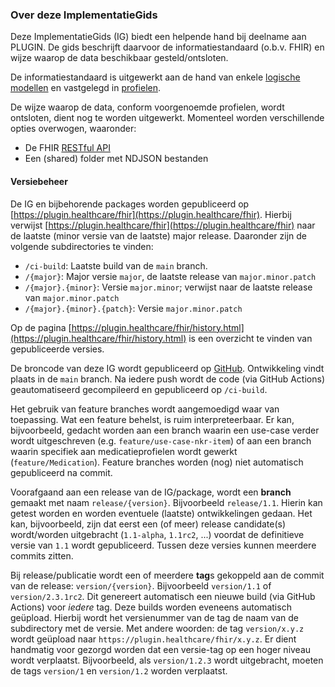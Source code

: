 
### Over deze ImplementatieGids

Deze ImplementatieGids (IG) biedt een helpende hand bij deelname aan PLUGIN. De gids beschrijft daarvoor de informatiestandaard (o.b.v. FHIR) en wijze waarop de data beschikbaar gesteld/ontsloten.

De informatiestandaard is uitgewerkt aan de hand van enkele [logische modellen](artifacts.html#structures-logical-models) en vastgelegd in [profielen](artifacts.html#structures-resource-profiles).

De wijze waarop de data, conform voorgenoemde profielen, wordt ontsloten, dient nog te worden uitgewerkt. Momenteel worden verschillende opties overwogen, waaronder:
* De FHIR [RESTful API](http://hl7.org/fhir/R4/http.html)
* Een (shared) folder met NDJSON bestanden


#### Versiebeheer

De IG en bijbehorende packages worden gepubliceerd op [https://plugin.healthcare/fhir](https://plugin.healthcare/fhir). Hierbij verwijst [https://plugin.healthcare/fhir](https://plugin.healthcare/fhir) naar de laatste (minor versie van de laatste) major release. Daaronder zijn de volgende subdirectories te vinden:
* `/ci-build`: Laatste build van de `main` branch.
* `/{major}`: Major versie `major`, de laatste release van `major.minor.patch`
* `/{major}.{minor}`: Versie `major.minor`; verwijst naar de laatste release van  `major.minor.patch`
* `/{major}.{minor}.{patch}`: Versie `major.minor.patch`

Op de pagina [https://plugin.healthcare/fhir/history.html](https://plugin.healthcare/fhir/history.html) is een overzicht te vinden van gepubliceerde versies.

De broncode van deze IG wordt gepubliceerd op [GitHub](http://github.com/plugin-healthcare/implementation-guide). Ontwikkeling vindt plaats in de `main` branch. Na iedere push wordt de code (via GitHub Actions) geautomatiseerd gecompileerd en gepubliceerd op `/ci-build`.

Het gebruik van feature branches wordt aangemoedigd waar van toepassing. Wat een feature behelst, is ruim interpreteerbaar. Er kan, bijvoorbeeld, gedacht worden aan een branch waarin een use-case verder wordt uitgeschreven (e.g. `feature/use-case-nkr-item`) of aan een branch waarin specifiek aan medicatieprofielen wordt gewerkt (`feature/Medication`). Feature branches worden (nog) niet automatisch gepubliceerd na commit.

Voorafgaand aan een release van de IG/package, wordt een **branch** gemaakt met naam `release/{version}`. Bijvoorbeeld `release/1.1`. Hierin kan getest worden en worden eventuele (laatste) ontwikkelingen gedaan. Het kan, bijvoorbeeld, zijn dat eerst een (of meer) release candidate(s) wordt/worden uitgebracht (`1.1-alpha`, `1.1rc2`, ...) voordat de definitieve versie van `1.1` wordt gepubliceerd. Tussen deze versies kunnen meerdere commits zitten.

Bij release/publicatie wordt een of meerdere **tag**s gekoppeld aan de commit van de release: `version/{version}`. Bijvoorbeeld `version/1.1` of `version/2.3.1rc2`. Dit genereert automatisch een nieuwe build (via GitHub Actions) voor _iedere_ tag. Deze builds worden eveneens automatisch geüpload. Hierbij wordt het versienummer van de tag de naam van de subdirectory met de versie. Met andere woorden: de tag `version/x.y.z` wordt geüpload naar `https://plugin.healthcare/fhir/x.y.z`. Er dient handmatig voor gezorgd worden dat een versie-tag op een hoger niveau wordt verplaatst. Bijvoorbeeld, als `version/1.2.3` wordt uitgebracht, moeten de tags `version/1` en `version/1.2` worden verplaatst.
